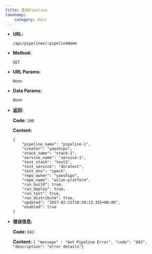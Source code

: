 ```yaml
---
title: 查询Pipeline
taxonomy:
    category: docs
---
```


* **URL:**

    `/api/pipelines/:pipelineName`

* **Method:**

    `GET`

* **URL Params:**

	`None`

* **Data Params:**

    `None`

* **返回:**

	**Code:** `200`

	**Content:** 
	
	```
    {
        "pipeline_name": "pipeline-1",
        "creator": "yaoshipu",
        "stack_name": "stack-1",
        "servive_name": "service-1",
        "test_stack": "test1",
        "test_service": "doratest",
        "test_env": "spock",
        "repo_owner": "yaoshipu",
        "repo_name": "aslan-platform",
        "run_build": true,
        "run_deploy": true,
        "run_test": true,
        "run_distribute": true,
        "updated": "2017-02-21T18:58:13.355+08:00",
        "enabled": true
    }
	```	

* **错误信息:**

	**Code:** `682`
  	
  	**Content:** `{ "message" : "Get Pipeline Error", "code": "682", "description": "error details"}`